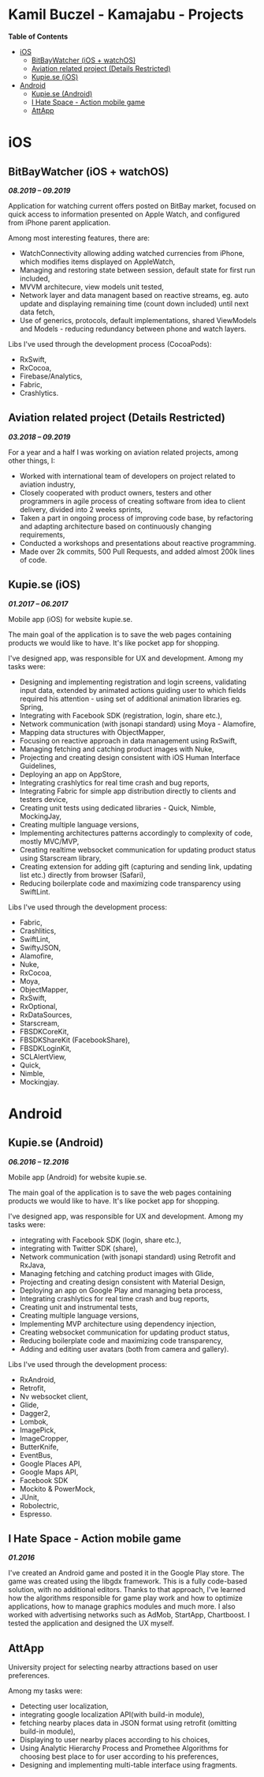 # Kamil Buczel - Kamajabu - Projects

**Table of Contents**

- [iOS](#ios)
  - [BitBayWatcher (iOS + watchOS)](#bitbaywatcher-ios--watchos)
  - [Aviation related project (Details Restricted)](#aviation-related-project-details-restricted)
  - [Kupie.se (iOS)](#kupiese-ios)
- [Android](#android)
  - [Kupie.se (Android)](#kupiese-android)
  - [I Hate Space - Action mobile game](#i-hate-space---action-mobile-game)
  - [AttApp](#attapp)

# iOS

## BitBayWatcher (iOS + watchOS)
***08.2019 – 09.2019***

Application for watching current offers posted on BitBay market, focused on quick access to information presented on Apple Watch, and configured from iPhone parent application.

Among most interesting features, there are:
- WatchConnectivity allowing adding watched currencies from iPhone, which modifies items displayed on AppleWatch,
- Managing and restoring state between session, default state for first run included,
- MVVM architecure, view models unit tested,
- Network layer and data managent based on reactive streams, eg. auto update and displaying remaining time (count down included) until next data fetch,
- Use of generics, protocols, default implementations, shared ViewModels and Models - reducing redundancy between phone and watch layers.

Libs I've used through the development process (CocoaPods): 
- RxSwift,
- RxCocoa,
- Firebase/Analytics,
- Fabric,
- Crashlytics.

## Aviation related project (Details Restricted)
***03.2018 – 09.2019***

For a year and a half I was working on aviation related projects, among other things, I:
- Worked with international team of developers on project related to aviation industry,
- Closely cooperated with product owners, testers and other programmers in agile process of creating software from idea to client delivery, divided into 2 weeks sprints,
- Taken a part in ongoing process of improving code base, by refactoring and adapting architecture based on continuously changing requirements,
- Conducted a workshops and presentations about reactive programming.
- Made over 2k commits, 500 Pull Requests, and added almost 200k lines of code.

## Kupie.se (iOS)
***01.2017 – 06.2017***

Mobile app (iOS) for website kupie.se. 

The main goal of the application is to save the web pages containing products we would like to have. It's like pocket app for shopping.

I've designed app, was responsible for UX and development. Among my tasks were:
- Designing and implementing registration and login screens, validating input data, extended by animated actions guiding user to which fields required his attention - using set of additional animation libraries eg. Spring,
- Integrating with Facebook SDK (registration, login, share etc.),
- Network communication (with jsonapi standard) using Moya - Alamofire,
- Mapping data structures with ObjectMapper,
- Focusing on reactive approach in data management using RxSwift,
- Managing fetching and catching product images with Nuke,
- Projecting and creating design consistent with iOS Human Interface Guidelines,
- Deploying an app on AppStore,
- Integrating crashlytics for real time crash and bug reports,
- Integrating Fabric for simple app distribution directly to clients and testers device,
- Creating unit tests using dedicated libraries - Quick, Nimble, MockingJay,
- Creating multiple language versions,
- Implementing architectures patterns accordingly to complexity of code, mostly MVC/MVP,
- Creating realtime websocket communication for updating product status using Starscream library,
- Creating extension for adding gift (capturing and sending link, updating list etc.) directly from browser (Safari),
- Reducing boilerplate code and maximizing code transparency using SwiftLint.

Libs I've used through the development process: 
- Fabric,
- Crashlitics,
- SwiftLint,
- SwiftyJSON,
- Alamofire,
- Nuke,
- RxCocoa,
- Moya,
- ObjectMapper,
- RxSwift,
- RxOptional,
- RxDataSources,
- Starscream,
- FBSDKCoreKit,
- FBSDKShareKit (FacebookShare),
- FBSDKLoginKit,
- SCLAlertView,
- Quick,
- Nimble,
- Mockingjay.

# Android

## Kupie.se (Android)
***06.2016 – 12.2016***

Mobile app (Android) for website kupie.se. 

The main goal of the application is to save the web pages containing products we would like to have. It's like pocket app for shopping.

I've designed app, was responsible for UX and development. Among my tasks were:
- integrating with Facebook SDK (login, share etc.),
- integrating with Twitter SDK (share),
- Network communication (with jsonapi standard) using Retrofit and RxJava,
- Managing fetching and catching product images with Glide,
- Projecting and creating design consistent with Material Design,
- Deploying an app on Google Play and managing beta process,
- Integrating crashlytics for real time crash and bug reports,
- Creating unit and instrumental tests,
- Creating multiple language versions,
- Implementing MVP architecture using dependency injection,
- Creating websocket communication for updating product status,
- Reducing boilerplate code and maximizing code transparency,
- Adding and editing user avatars (both from camera and gallery).

Libs I've used through the development process: 
- RxAndroid,
- Retrofit,
- Nv websocket client,
- Glide,
- Dagger2,
- Lombok,
- ImagePick,
- ImageCropper,
- ButterKnife,
- EventBus,
- Google Places API,
- Google Maps API,
- Facebook SDK
- Mockito & PowerMock,
- JUnit,
- Robolectric,
- Espresso.

## I Hate Space - Action mobile game

***01.2016***

I've created an Android game and posted it in the Google Play store. The game was created using the libgdx framework. This is a fully code-based solution, with no additional editors. Thanks to that approach, I've learned how the algorithms responsible for game play work and how to optimize applications, how to manage graphics modules and much more. I also worked with advertising networks such as AdMob, StartApp, Chartboost. I tested the application and designed the UX myself.

## AttApp

University project for selecting nearby attractions based on user preferences.

Among my tasks were:
- Detecting user localization,
- integrating google localization API(with build-in module),
- fetching nearby places data in JSON format using retrofit (omitting build-in module),
- Displaying to user nearby places according to his choices,
- Using Analytic Hierarchy Process and Promethee Algorithms for choosing best place to for user according to his preferences,
- Designing and implementing multi-table interface using fragments.
